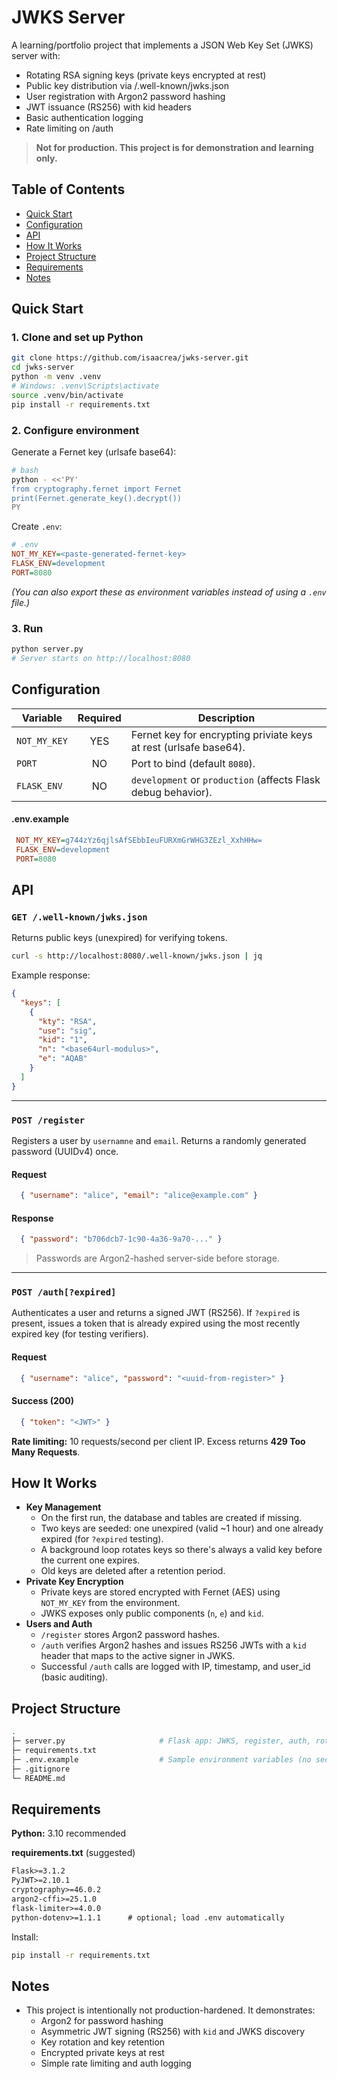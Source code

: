 # JWKS Server
A learning/portfolio project that implements a JSON Web Key Set (JWKS) server with:
- Rotating RSA signing keys (private keys encrypted at rest)
- Public key distribution via /.well-known/jwks.json
- User registration with Argon2 password hashing
- JWT issuance (RS256) with kid headers
- Basic authentication logging
- Rate limiting on /auth
> **Not for production. This project is for demonstration and learning only.**

## Table of Contents
- [Quick Start](#quick-start)
- [Configuration](#configuration)
- [API](#api)
- [How It Works](#how-it-works)
- [Project Structure](#project-structure)
- [Requirements](#requirements)
- [Notes](#notes)

## Quick Start
### 1. Clone and set up Python
   ```bash
   git clone https://github.com/isaacrea/jwks-server.git
   cd jwks-server
   python -m venv .venv
   # Windows: .venv\Scripts\activate
   source .venv/bin/activate
   pip install -r requirements.txt
   ```
### 2. Configure environment
   Generate a Fernet key (urlsafe base64):
   ```bash
   # bash
   python - <<'PY'
   from cryptography.fernet import Fernet
   print(Fernet.generate_key().decrypt())
   PY
   ```
  Create `.env`:
  ```ini
  # .env
  NOT_MY_KEY=<paste-generated-fernet-key>
  FLASK_ENV=development
  PORT=8080
  ```
  _(You can also export these as environment variables instead of using a `.env` file.)_
### 3. Run
  ```bash
  python server.py
  # Server starts on http://localhost:8080
  ```

## Configuration
Variable | Required | Description
--- | :---: | --- |
`NOT_MY_KEY` | YES | Fernet key for encrypting priviate keys at rest (urlsafe base64).
`PORT` | NO | Port to bind (default `8080`).
`FLASK_ENV` | NO | `development` or `production` (affects Flask debug behavior).

#### .env.example
 ```ini
  NOT_MY_KEY=g744zYz6qjlsAfSEbbIeuFURXmGrWHG3ZEzl_XxhHHw=
  FLASK_ENV=development
  PORT=8080
  ```

## API
### `GET /.well-known/jwks.json`
Returns public keys (unexpired) for verifying tokens.
```bash
curl -s http://localhost:8080/.well-known/jwks.json | jq
```
Example response:
```json
{
  "keys": [
    {
      "kty": "RSA",
      "use": "sig",
      "kid": "1",
      "n": "<base64url-modulus>",
      "e": "AQAB"
    }
  ]
}
```
---
### `POST /register`
Registers a user by `usernamne` and `email`. Returns a randomly generated password (UUIDv4) once.
#### Request
```json
  { "username": "alice", "email": "alice@example.com" }
```
#### Response
```json
  { "password": "b706dcb7-1c90-4a36-9a70-..." }
```
> Passwords are Argon2-hashed server-side before storage.
---
### `POST /auth[?expired]`
Authenticates a user and returns a signed JWT (RS256).
If `?expired` is present, issues a token that is already expired using the most recently expired key (for testing verifiers).
#### Request
```json
  { "username": "alice", "password": "<uuid-from-register>" }
```
#### Success (200)
```json
  { "token": "<JWT>" }
```
**Rate limiting:** 10 requests/second per client IP. Excess returns **429 Too Many Requests**.

## How It Works
- **Key Management**
  - On the first run, the database and tables are created if missing.
  - Two keys are seeded: one unexpired (valid ~1 hour) and one already expired (for `?expired` testing).
  - A background loop rotates keys so there's always a valid key before the current one expires.
  - Old keys are deleted after a retention period.
- **Private Key Encryption**
  - Private keys are stored encrypted with Fernet (AES) using `NOT_MY_KEY` from the environment.
  - JWKS exposes only public components (`n`, `e`) and `kid`.
- **Users and Auth**
  - `/register` stores Argon2 password hashes.
  - `/auth` verifies Argon2 hashes and issues RS256 JWTs with a `kid` header that maps to the active signer in JWKS.
  - Successful `/auth` calls are logged with IP, timestamp, and user_id (basic auditing).

## Project Structure
```bash
.
├─ server.py                     # Flask app: JWKS, register, auth, rotation
├─ requirements.txt
├─ .env.example                  # Sample environment variables (no secrets)
├─ .gitignore
└─ README.md
```
## Requirements
**Python:** 3.10 recommended

**requirements.txt** (suggested)
```txt
Flask>=3.1.2
PyJWT>=2.10.1
cryptography>=46.0.2
argon2-cffi>=25.1.0
flask-limiter>=4.0.0
python-dotenv>=1.1.1      # optional; load .env automatically
```
Install:
```bash
pip install -r requirements.txt
```

## Notes
- This project is intentionally not production-hardened. It demonstrates:
  - Argon2 for password hashing
  - Asymmetric JWT signing (RS256) with `kid` and JWKS discovery
  - Key rotation and key retention
  - Encrypted private keys at rest
  - Simple rate limiting and auth logging
